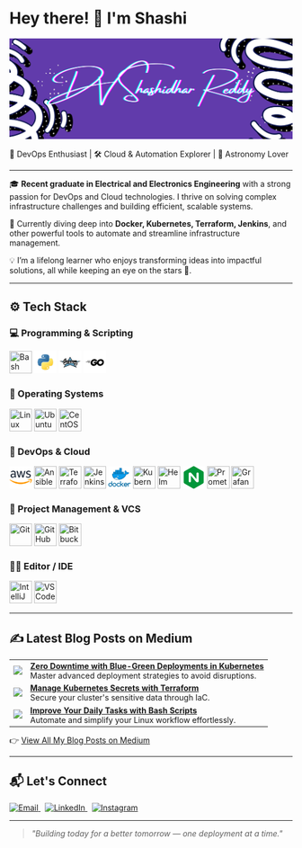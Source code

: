 # Hey there! 👋 I'm Shashi

![Profile Image](https://github.com/Shashi2504/Shashi2504/blob/main/Profile.png?raw=true)

🚀 DevOps Enthusiast | 🛠 Cloud & Automation Explorer | 🌌 Astronomy Lover

---

🎓 **Recent graduate in Electrical and Electronics Engineering** with a strong passion for DevOps and Cloud technologies. I thrive on solving complex infrastructure challenges and building efficient, scalable systems.

🌱 Currently diving deep into **Docker, Kubernetes, Terraform, Jenkins**, and other powerful tools to automate and streamline infrastructure management.

💡 I’m a lifelong learner who enjoys transforming ideas into impactful solutions, all while keeping an eye on the stars 🌟.

---

## ⚙️ Tech Stack

### 💻 Programming & Scripting
<p align="left">
  <img src="https://www.vectorlogo.zone/logos/gnu_bash/gnu_bash-icon.svg" title="Bash" width="40" height="40"/>
  <img src="https://raw.githubusercontent.com/github/explore/80688e429a7d4ef2fca1e82350fe8e3517d3494d/topics/python/python.png" title="Python" width="40" height="40"/>
  <img src="https://raw.githubusercontent.com/github/explore/b15b6cf1726418913aafbf337a749dded180279d/topics/groovy/groovy.png" title="Groovy" width="40" height="40"/>
  <img src="https://raw.githubusercontent.com/github/explore/80688e429a7d4ef2fca1e82350fe8e3517d3494d/topics/go/go.png" title="Go" width="40" height="40"/>
</p>

### 🐧 Operating Systems
<p align="left">
  <img src="https://brandlogos.net/wp-content/uploads/2020/03/Linux-logo.png" title="Linux" width="40" height="40"/>
  <img src="https://www.vectorlogo.zone/logos/ubuntu/ubuntu-icon.svg" title="Ubuntu" width="40" height="40"/>
  <img src="https://www.vectorlogo.zone/logos/centos/centos-icon.svg" title="CentOS" width="40" height="40"/>
</p>

### 🚀 DevOps & Cloud
<p align="left">
  <img src="https://raw.githubusercontent.com/devicons/devicon/master/icons/amazonwebservices/amazonwebservices-original-wordmark.svg" title="AWS" width="40" height="40"/>
  <img src="https://www.vectorlogo.zone/logos/ansible/ansible-icon.svg" title="Ansible" width="40" height="40"/>
  <img src="https://www.vectorlogo.zone/logos/terraformio/terraformio-icon.svg" title="Terraform" width="40" height="40"/>
  <img src="https://www.vectorlogo.zone/logos/jenkins/jenkins-icon.svg" title="Jenkins" width="40" height="40"/>
  <img src="https://raw.githubusercontent.com/github/explore/80688e429a7d4ef2fca1e82350fe8e3517d3494d/topics/docker/docker.png" title="Docker" width="40" height="40"/>
  <img src="https://www.vectorlogo.zone/logos/kubernetes/kubernetes-icon.svg" title="Kubernetes" width="40" height="40"/>
  <img src="https://www.vectorlogo.zone/logos/helmsh/helmsh-icon.svg" title="Helm" width="40" height="40"/>
  <img src="https://raw.githubusercontent.com/github/explore/85cceaeeaf993ca35664dc37ea24f9237fbbfc14/topics/nginx/nginx.png" title="Nginx" width="40" height="40"/>
  <img src="https://www.vectorlogo.zone/logos/prometheusio/prometheusio-icon.svg" title="Prometheus" width="40" height="40"/>
  <img src="https://www.vectorlogo.zone/logos/grafana/grafana-icon.svg" title="Grafana" width="40" height="40"/>
</p>

### 🔧 Project Management & VCS
<p align="left">
  <img src="https://www.vectorlogo.zone/logos/git-scm/git-scm-icon.svg" title="Git" width="40" height="40"/>
  <img src="https://www.vectorlogo.zone/logos/github/github-icon.svg" title="GitHub" width="40" height="40"/>
  <img src="https://www.vectorlogo.zone/logos/bitbucket/bitbucket-icon.svg" title="Bitbucket" width="40" height="40"/>
</p>

### 🧑‍💻 Editor / IDE
<p align="left">
  <img src="https://cdn.worldvectorlogo.com/logos/intellij-idea-1.svg" title="IntelliJ" width="40" height="40"/>
  <img src="https://www.vectorlogo.zone/logos/visualstudio_code/visualstudio_code-icon.svg" title="VS Code" width="40" height="40"/>
</p>

---

## ✍️ Latest Blog Posts on Medium

<!-- MEDIUM_BLOG:START -->
<table>
<tr>
<td><img src="https://miro.medium.com/v2/resize:fit:640/format:webp/1*gYg8driE-oB9w6y5MNS5Pw.jpeg" width="100px"/></td>
<td><a href="https://medium.com/weeklycloud/how-to-achieve-zero-downtime-with-blue-green-deployments-in-kubernetes-f16612b5c257"><strong>Zero Downtime with Blue-Green Deployments in Kubernetes</strong></a><br>Master advanced deployment strategies to avoid disruptions.</td>
</tr>
<tr>
<td><img src="https://miro.medium.com/v2/resize:fit:640/format:webp/1*oKgF3wdAK7bM2Mr-ImUVOw.png" width="100px"/></td>
<td><a href="https://medium.com/weeklycloud/how-to-manage-your-kubernetes-secrets-with-terraform-e41dce31e9df"><strong>Manage Kubernetes Secrets with Terraform</strong></a><br>Secure your cluster's sensitive data through IaC.</td>
</tr>
<tr>
<td><img src="https://miro.medium.com/v2/resize:fit:640/format:webp/1*nJhabZ_k2RckDJ2HO3ravA.jpeg" width="100px"/></td>
<td><a href="https://medium.com/weeklycloud/how-these-bash-scripts-improve-you-daily-tasks-b215ebaf6020"><strong>Improve Your Daily Tasks with Bash Scripts</strong></a><br>Automate and simplify your Linux workflow effortlessly.</td>
</tr>
</table>
<!-- MEDIUM_BLOG:END -->

👉 [View All My Blog Posts on Medium](https://medium.com/@shashi_2912)

---

## 📬 Let's Connect

<a href="mailto:shashireddy0403@gmail.com" target="_blank">
  <img alt="Email" height="40px" src="https://user-images.githubusercontent.com/85930567/175770833-302b4ef2-faeb-421f-88eb-744737a4ad74.png"/>
</a>&nbsp;
<a href="https://www.linkedin.com/in/d-v-shashidhar-reddy-9614291b7/" target="_blank">
  <img alt="LinkedIn" height="40px" src="https://user-images.githubusercontent.com/85930567/175769904-8f101a4f-5415-4855-83d8-11e8c1ee37b1.png"/>
</a>&nbsp;
<a href="https://www.instagram.com/shashi_d04/" target="_blank">
  <img alt="Instagram" height="40px" src="https://user-images.githubusercontent.com/85930567/175769762-aa808175-4426-428d-b383-8edd363c3573.png"/>
</a>

---

> *"Building today for a better tomorrow — one deployment at a time."*

